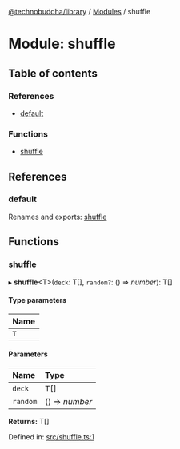 [@technobuddha/library](../..) / [Modules](../Modules.md) / shuffle

# Module: shuffle

## Table of contents

### References

- [default](shuffle.md#default)

### Functions

- [shuffle](shuffle.md#shuffle)

## References

### default

Renames and exports: [shuffle](shuffle.md#shuffle)

## Functions

### shuffle

▸ **shuffle**<T\>(`deck`: T[], `random?`: () => *number*): T[]

#### Type parameters

| Name |
| :------ |
| `T` |

#### Parameters

| Name | Type |
| :------ | :------ |
| `deck` | T[] |
| `random` | () => *number* |

**Returns:** T[]

Defined in: [src/shuffle.ts:1](../../src/shuffle.ts#L1)
